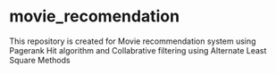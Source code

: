 # movie_recomendation
This repository is created for Movie recommendation system using Pagerank Hit algorithm and Collabrative filtering using Alternate Least Square Methods
